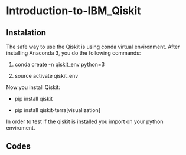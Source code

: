 # Introduction-to-IBM_Qiskit

## Instalation

The safe way to use the Qiskit is using conda virtual environment. After installing Anaconda 3, you do the following commands:

1) conda create -n qiskit_env python=3

2) source activate qiskit_env 

Now you install Qiskit:

- pip install qiskit

- pip install qiskit-terra[visualization]

In order to test if the qiskit is installed you import on your python enviroment.

## Codes
